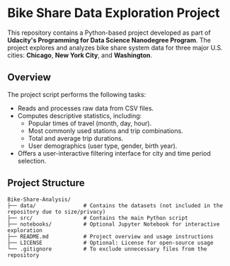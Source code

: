 # Bike Share Data Exploration Project

This repository contains a Python-based project developed as part of **Udacity's Programming for Data Science Nanodegree Program**. The project explores and analyzes bike share system data for three major U.S. cities: **Chicago**, **New York City**, and **Washington**.

## Overview

The project script performs the following tasks:
- Reads and processes raw data from CSV files.
- Computes descriptive statistics, including:
  - Popular times of travel (month, day, hour).
  - Most commonly used stations and trip combinations.
  - Total and average trip durations.
  - User demographics (user type, gender, birth year).
- Offers a user-interactive filtering interface for city and time period selection.

## Project Structure

```plaintext
Bike-Share-Analysis/
├── data/               # Contains the datasets (not included in the repository due to size/privacy)
├── src/                # Contains the main Python script
├── notebooks/          # Optional Jupyter Notebook for interactive exploration
├── README.md           # Project overview and usage instructions
├── LICENSE             # Optional: License for open-source usage
└── .gitignore          # To exclude unnecessary files from the repository
